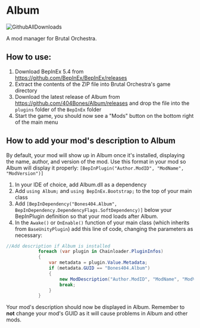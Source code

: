 # Album
![GithubAllDownloads](https://img.shields.io/github/downloads/404Bones/Album/total)

A mod manager for Brutal Orchestra.

## How to use:
1. Download BepInEx 5.4 from https://github.com/BepInEx/BepInEx/releases
2. Extract the contents of the ZIP file into Brutal Orchestra's game directory
3. Download the latest release of Album from https://github.com/404Bones/Album/releases and drop the file into the `plugins` folder of the `BepInEx` folder
4. Start the game, you should now see a "Mods" button on the bottom right of the main menu

## How to add your mod's description to Album
By default, your mod will show up in Album once it's installed, displaying the name, author, and version of the mod.
Use this format in your mod so Album will display it properly: ``[BepInPlugin("Author.ModID", "ModName", "ModVersion")]``

1. In your IDE of choice, add Album.dll as a dependency
2. Add `using Album;` and `using BepInEx.Bootstrap;` to the top of your main class
3. Add `[BepInDependency("Bones404.Album", BepInDependency.DependencyFlags.SoftDependency)]` below your BepInPlugin definition so that your mod loads after Album.
3. In the `Awake()` or `OnEnable()` function of your main class (which inherits from `BaseUnityPlugin`) add this line of code,
 changing the parameters as necessary: 

```C#
//Add description if Album is installed
            foreach (var plugin in Chainloader.PluginInfos)
            {
                var metadata = plugin.Value.Metadata;
                if (metadata.GUID == "Bones404.Album")
                {
                    new ModDescription("Author.ModID", "ModName", "ModVersion")
                    break;
                }
            }

```
Your mod's description should now be displayed in Album. Remember to **not** change your mod's GUID as it will cause problems in Album and other mods.
